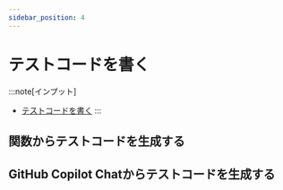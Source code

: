 ```yaml
---
sidebar_position: 4
---
```


# テストコードを書く

:::note[インプット]
- [テストコードを書く](https://gen-ai-docs.jp/%e5%88%a9%e7%94%a8%e8%80%85%e5%90%91%e3%81%91/%e3%83%86%e3%82%b9%e3%83%88%e3%82%b3%e3%83%bc%e3%83%89%e3%82%92%e6%9b%b8%e3%81%8f)
:::

## 関数からテストコードを生成する

## GitHub Copilot Chatからテストコードを生成する
